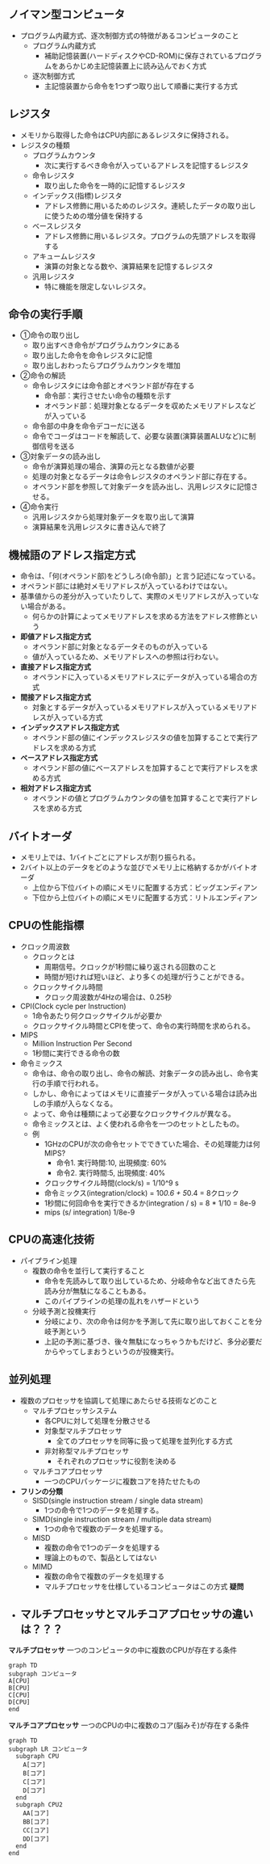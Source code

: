 ## ノイマン型コンピュータ
- プログラム内蔵方式、逐次制御方式の特徴があるコンピュータのこと
  - プログラム内蔵方式
    - 補助記憶装置(ハードディスクやCD-ROM)に保存されているプログラムをあらかじめ主記憶装置上に読み込んでおく方式
  - 逐次制御方式
    - 主記憶装置から命令を1つずつ取り出して順番に実行する方式
## レジスタ
- メモリから取得した命令はCPU内部にあるレジスタに保持される。
- レジスタの種類
  - プログラムカウンタ
    - 次に実行するべき命令が入っているアドレスを記憶するレジスタ
  - 命令レジスタ
    - 取り出した命令を一時的に記憶するレジスタ
  - インデックス(指標)レジスタ
    - アドレス修飾に用いるためのレジスタ。連続したデータの取り出しに使うための増分値を保持する
  - ベースレジスタ
    - アドレス修飾に用いるレジスタ。プログラムの先頭アドレスを取得する
  - アキュームレジスタ
    - 演算の対象となる数や、演算結果を記憶するレジスタ
  - 汎用レジスタ
    - 特に機能を限定しないレジスタ。

## 命令の実行手順
- ①命令の取り出し
  - 取り出すべき命令がプログラムカウンタにある
  - 取り出した命令を命令レジスタに記憶
  - 取り出しおわったらプログラムカウンタを増加
- ②命令の解読
  - 命令レジスタには命令部とオペランド部が存在する
    - 命令部：実行させたい命令の種類を示す
    - オペランド部：処理対象となるデータを収めたメモリアドレスなどが入っている
  - 命令部の中身を命令デコーだに送る
  - 命令でコーダはコードを解読して、必要な装置(演算装置ALUなど)に制御信号を送る
- ③対象データの読み出し
  - 命令が演算処理の場合、演算の元となる数値が必要
  - 処理の対象となるデータは命令レジスタのオペランド部に存在する。
  - オペランド部を参照して対象データを読み出し、汎用レジスタに記憶させる。
- ④命令実行
  - 汎用レジスタから処理対象データを取り出して演算
  - 演算結果を汎用レジスタに書き込んで終了

## 機械語のアドレス指定方式
- 命令は、「何(オペランド部)をどうしろ(命令部)」と言う記述になっている。
- オペランド部には絶対メモリアドレスが入っているわけではない。
- 基準値からの差分が入っていたりして、実際のメモリアドレスが入っていない場合がある。
  - 何らかの計算によってメモリアドレスを求める方法をアドレス修飾という
- **即値アドレス指定方式**
  - オペランド部に対象となるデータそのものが入っている
  - 値が入っているため、メモリアドレスへの参照は行わない。
- **直接アドレス指定方式**
  - オペランドに入っているメモリアドレスにデータが入っている場合の方式
- **間接アドレス指定方式**
  - 対象とするデータが入っているメモリアドレスが入っているメモリアドレスが入っている方式
- **インデックスアドレス指定方式**
  - オペランド部の値にインデックスレジスタの値を加算することで実行アドレスを求める方式
- **ベースアドレス指定方式**
  - オペランド部の値にベースアドレスを加算することで実行アドレスを求める方式
- **相対アドレス指定方式**
  - オペランドの値とプログラムカウンタの値を加算することで実行アドレスを求める方式
## バイトオーダ
- メモリ上では、1バイトごとにアドレスが割り振られる。
- 2バイト以上のデータをどのような並びでメモリ上に格納するかがバイトオーダ
  - 上位から下位バイトの順にメモリに配置する方式：ビッグエンディアン
  - 下位から上位バイトの順にメモリに配置する方式：リトルエンディアン

## CPUの性能指標
  - クロック周波数
    - クロックとは
      - 周期信号。クロックが1秒間に繰り返される回数のこと
      - 時間が短ければ短いほど、より多くの処理が行うことができる。
    - クロックサイクル時間
      - クロック周波数が4Hzの場合は、0.25秒
  - CPI(Clock cycle per Instruction)
    - 1命令あたり何クロックサイクルが必要か
    - クロックサイクル時間とCPIを使って、命令の実行時間を求められる。
  - MIPS
    - Million Instruction Per Second
    - 1秒間に実行できる命令の数
  - 命令ミックス
    - 命令は、命令の取り出し、命令の解読、対象データの読み出し、命令実行の手順で行われる。
    - しかし、命令によってはメモリに直接データが入っている場合は読み出しの手順が入らなくなる。
    - よって、命令は種類によって必要なクロックサイクルが異なる。
    - 命令ミックスとは、よく使われる命令を一つのセットとしたもの。
    - 例
      - 1GHzのCPUが次の命令セットでできていた場合、その処理能力は何MIPS?
        - 命令1. 実行時間:10, 出現頻度: 60%
        - 命令2. 実行時間:5, 出現頻度: 40%
      - クロックサイクル時間(clock/s) = 1/10^9 s
      - 命令ミックス(integration/clock) = 10*0.6 + 5*0.4 = 8クロック
      - 1秒間に何回命令を実行できるか(integration / s) = 8 * 1/10 = 8e-9
      - mips (s/ integration) 1/8e-9

## CPUの高速化技術
- パイプライン処理
  - 複数の命令を並行して実行すること
    - 命令を先読みして取り出しているため、分岐命令など出てきたら先読み分が無駄になることもある。
    - このパイプラインの処理の乱れをハザードという
  - 分岐予測と投機実行
    - 分岐により、次の命令は何かを予測して先に取り出しておくことを分岐予測という
    - 上記の予測に基づき、後々無駄になっちゃうかもだけど、多分必要だからやってしまおうというのが投機実行。
## 並列処理
- 複数のプロセッサを協調して処理にあたらせる技術などのこと
  - マルチプロセッサシステム
    - 各CPUに対して処理を分散させる
    - 対象型マルチプロセッサ
      - 全てのプロセッサを同等に扱って処理を並列化する方式
    - 非対称型マルチプロセッサ
      - それぞれのプロセッサに役割を決める
  - マルチコアプロセッサ
    - 一つのCPUパッケージに複数コアを持たせたもの
- **フリンの分類**
  - SISD(single instruction stream / single data stream)
    - 1つの命令で1つのデータを処理する。
  - SIMD(single instruction stream / multiple data stream)
    - 1つの命令で複数のデータを処理する。
  - MISD
    - 複数の命令で1つのデータを処理する
    - 理論上のもので、製品としてはない
  - MIMD
    - 複数の命令で複数のデータを処理する
    - マルチプロセッサを仕様しているコンピュータはこの方式
**疑問**
- マルチプロセッサとマルチコアプロセッサの違いは？？？
  -

**マルチプロセッサ**
一つのコンピュータの中に複数のCPUが存在する条件
```mermaid
graph TD
subgraph コンピュータ
A[CPU]
B[CPU]
C[CPU]
D[CPU]
end
```
**マルチコアプロセッサ**
一つのCPUの中に複数のコア(脳みそ)が存在する条件
```mermaid
graph TD
subgraph LR コンピュータ
  subgraph CPU
    A[コア]
    B[コア]
    C[コア]
    D[コア]
  end
  subgraph CPU2
    AA[コア]
    BB[コア]
    CC[コア]
    DD[コア]
  end
end
```
